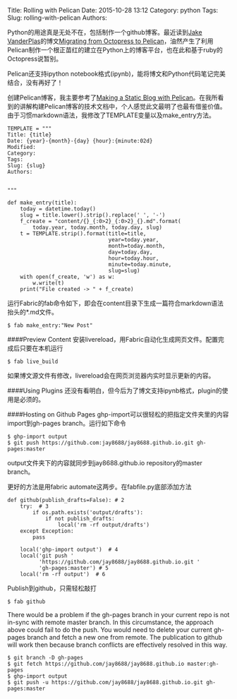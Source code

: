 Title: Rolling with Pelican
Date: 2015-10-28 13:12
Category: python
Tags:
Slug: rolling-with-pelican
Authors:

Python的用途真是无处不在，包括制作一个github博客。最近读到[Jake VanderPlas](http://www.astro.washington.edu/users/vanderplas/)的博文[Migrating from Octopress to Pelican](https://jakevdp.github.io/blog/2013/05/07/migrating-from-octopress-to-pelican/)，油然产生了利用Pelican制作一个根正苗红的建立在Python上的博客平台，也在此和基于ruby的Octopress说暂别。
<!-- PELICAN_END_SUMMARY -->

Pelican还支持ipython notebook格式(ipynb)，能将博文和Python代码笔记完美结合，没有再好了！

创建Pelican博客，我主要参考了[Making a Static Blog with Pelican](http://nafiulis.me/making-a-static-blog-with-pelican.html)。在我所看到的讲解构建Pelican博客的技术文档中，个人感觉此文最明了也最有借鉴价值。由于习惯markdown语法，我修改了TEMPLATE变量以及make_entry方法。

```
TEMPLATE = """
Title: {title}
Date: {year}-{month}-{day} {hour}:{minute:02d}
Modified:
Category:
Tags:
Slug: {slug}
Authors:


"""

def make_entry(title):
    today = datetime.today()
    slug = title.lower().strip().replace(' ', '-')
    f_create = "content/{}_{:0>2}_{:0>2}_{}.md".format(
        today.year, today.month, today.day, slug)
    t = TEMPLATE.strip().format(title=title,                                
                                year=today.year,
                                month=today.month,
                                day=today.day,
                                hour=today.hour,
                                minute=today.minute,
                                slug=slug)
    with open(f_create, 'w') as w:
        w.write(t)
    print("File created -> " + f_create)
```

运行Fabric的fab命令如下，即会在content目录下生成一篇符合markdown语法抬头的*.md文件。

```
$ fab make_entry:"New Post"
```


####Preview Content
安装livereload，用Fabric自动化生成网页文件。配置完成后只要在本机运行

```
$ fab live_build
```

如果博文源文件有修改，livereload会在网页浏览器内实时显示更新的内容。


####Using Plugins
还没有看明白，但今后为了博文支持ipynb格式，plugin的使用是必须的。


####Hosting on Github Pages
ghp-import可以很轻松的把指定文件夹里的内容import到gh-pages branch。运行如下命令

```
$ ghp-import output
$ git push https://github.com:jay8688/jay8688.github.io.git gh-pages:master
```

output文件夹下的内容就同步到jay8688.github.io repository的master branch。

更好的方法是用fabric automate这两步。在fabfile.py底部添加方法

```
def github(publish_drafts=False): # 2
    try:  # 3
        if os.path.exists('output/drafts'):
            if not publish_drafts:
                local('rm -rf output/drafts')
    except Exception:
        pass

    local('ghp-import output')  # 4
    local('git push '
          'https://github.com/jay8688/jay8688.github.io.git '
          'gh-pages:master') # 5
    local('rm -rf output')  # 6
```

Publish到github，只需轻松敲打

```
$ fab github
```

There would be a problem if the gh-pages branch in your current repo is not in-sync with remote master branch. In this circumstance, the approach above could fail to do the push. You would need to delete your current gh-pages branch and fetch a new one from remote. The publication to github will work then because branch conflicts are effectively resolved in this way.

```
$ git branch -D gh-pages
$ git fetch https://github.com/jay8688/jay8688.github.io master:gh-pages
$ ghp-import output
$ git push -u https://github.com/jay8688/jay8688.github.io.git gh-pages:master
```
